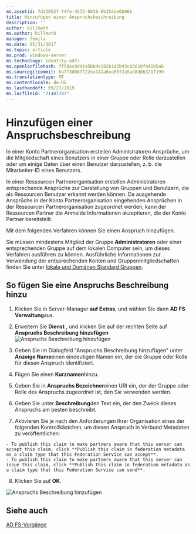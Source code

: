 ```yaml
---
ms.assetid: 7d230527-f4fe-4572-8838-0b354ee0b06b
title: Hinzufügen einer Anspruchsbeschreibung
description: ''
author: billmath
ms.author: billmath
manager: femila
ms.date: 05/31/2017
ms.topic: article
ms.prod: windows-server
ms.technology: identity-adfs
ms.openlocfilehash: ff50ac8d41a5bbde282b1d5b93c85610f841b5ab
ms.sourcegitcommit: 6aff3d88ff22ea141a6ea6572a5ad8dd6321f199
ms.translationtype: MT
ms.contentlocale: de-DE
ms.lasthandoff: 09/27/2019
ms.locfileid: "71407787"
---
```

# <a name="add-a-claim-description"></a>Hinzufügen einer Anspruchsbeschreibung


In einer Konto Partnerorganisation erstellen Administratoren Ansprüche, um die Mitgliedschaft eines Benutzers in einer Gruppe oder Rolle darzustellen oder um einige Daten über einen Benutzer darzustellen, z. b. die Mitarbeiter-ID eines Benutzers.

In einer Ressourcen Partnerorganisation erstellen Administratoren entsprechende Ansprüche zur Darstellung von Gruppen und Benutzern, die als Ressourcen Benutzer erkannt werden können. Da ausgehende Ansprüche in der Konto Partnerorganisation eingehenden Ansprüchen in der Ressourcen Partnerorganisation zugeordnet werden, kann der Ressourcen Partner die Anmelde Informationen akzeptieren, die der Konto Partner bereitstellt. 

Mit dem folgenden Verfahren können Sie einen Anspruch hinzufügen.

Sie müssen mindestens Mitglied der Gruppe **Administratoren** oder einer entsprechenden Gruppe auf dem lokalen Computer sein, um dieses Verfahren ausführen zu können.  Ausführliche Informationen zur Verwendung der entsprechenden Konten und Gruppenmitgliedschaften finden Sie unter [lokale und Domänen Standard Gruppen](https://go.microsoft.com/fwlink/?LinkId=83477).

## <a name="to-add-a-claim-description"></a>So fügen Sie eine Anspruchs Beschreibung hinzu

1. Klicken Sie in Server-Manager **auf Extras**, und wählen Sie dann **AD FS Verwaltung**aus. 

2. Erweitern Sie **Dienst** , und klicken Sie auf der rechten Seite auf **Anspruchs Beschreibung hinzufügen**
   ![Anspruchs Beschreibung hinzufügen](media/Add-a-Claim-Description/claimdesc1.png)

3. Geben Sie im Dialogfeld "Anspruchs Beschreibung hinzufügen" unter **Anzeige Name**einen eindeutigen Namen ein, der die Gruppe oder Rolle für diesen Anspruch identifiziert.

4. Fügen Sie einen **Kurznamen**hinzu.

5. Geben Sie in **Anspruchs Bezeichner**einen URI ein, der der Gruppe oder Rolle des Anspruchs zugeordnet ist, den Sie verwenden werden.

6. Geben Sie unter **Beschreibung**den Text ein, der den Zweck dieses Anspruchs am besten beschreibt.

7. Aktivieren Sie je nach den Anforderungen Ihrer Organisation eines der folgenden Kontrollkästchen, um diesen Anspruch in Verbund Metadaten zu veröffentlichen:


~~~
- To publish this claim to make partners aware that this server can accept this claim, click **Publish this claim in federation metadata as a claim type that this Federation Service can accept**.
- To publish this claim to make partners aware that this server can issue this claim, click **Publish this claim in federation metadata as a claim type that this Federation Service can send**.
~~~

8. Klicken Sie auf **OK**.

![Anspruchs Beschreibung hinzufügen](media/Add-a-Claim-Description/claimdesc2.png)


## <a name="see-also"></a>Siehe auch  
[AD FS-Vorgänge](../../ad-fs/AD-FS-2016-Operations.md) 
